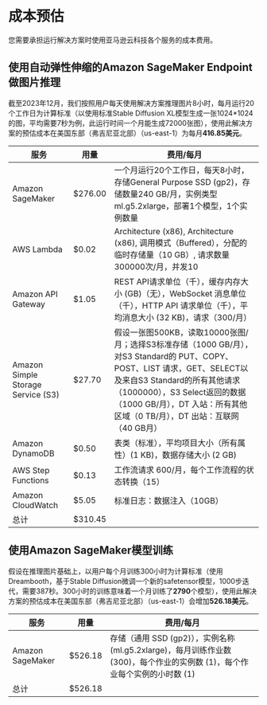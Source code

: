 # 成本预估
您需要承担运行解决方案时使用亚马逊云科技各个服务的成本费用。

## 使用自动弹性伸缩的Amazon SageMaker Endpoint做图片推理
截至2023年12月，我们按照用户每天使用解决方案推理图片8小时，每月运行20个工作日为计算标准（以使用标准Stable Diffusion XL模型生成一张1024*1024的图，平均需要7秒为例，此运行时间一个月能生成72000张图），使用此解决方案的预估成本在美国东部（弗吉尼亚北部）（us-east-1）为每月**416.85美元**。

|  服务  | 用量 | 费用/每月 | 
|  ----  | ----  | ----  |  
| Amazon SageMaker | $276.00 | 一个月运行20个工作日，每天8小时，存储General Purpose SSD (gp2)，存储数量240 GB/月，实例类型ml.g5.2xlarge，部署1个模型，1个实例数量 |
| AWS Lambda | $0.02 | Architecture (x86), Architecture (x86), 调用模式（Buffered），分配的临时存储量（10 GB）, 请求数量300000次/月，并发10 |
| Amazon API Gateway | $1.05 | REST API请求单位（千），缓存内存大小 (GB)（无），WebSocket 消息单位（千），HTTP API 请求单位（千），平均消息大小 (32 KB)，请求（300/月）|
| Amazon Simple Storage Service (S3) | $27.70 | 假设一张图500KB，读取10000张图/月；选择S3标准存储（1000 GB/月），对S3 Standard的 PUT、COPY、POST、LIST 请求，GET、SELECT以及来自S3 Standard的所有其他请求（1000000），S3 Select返回的数据（1000 GB/月），DT 入站：所有其他区域（0 TB/月），DT 出站：互联网（40 GB月） |
| Amazon DynamoDB | $0.50 | 表类（标准），平均项目大小（所有属性）(1 KB)，数据存储大小 (2 GB) |
| AWS Step Functions | $0.13 | 工作流请求 600/月，每个工作流程的状态转换（15） |
| Amazon CloudWatch | $5.05 | 标准日志：数据注入（10GB） |
| 总计| $310.45 ||


## 使用Amazon SageMaker模型训练
假设在推理图片基础上，以用户每个月训练300小时为计算标准（使用Dreambooth，基于Stable Diffusion微调一个新的safetensor模型，1000步迭代，需要387秒。300小时的训练意味着一个月训练了**2790**个模型），使用此解决方案的预估成本在美国东部（弗吉尼亚北部）（us-east-1）会增加**526.18美元**。

|  服务  | 用量 | 费用/每月 | 
|  ----  | ----  | ----  |  
| Amazon SageMaker | $526.18 | 存储（通用 SSD (gp2)），实例名称 (ml.g5.2xlarge)，每月训练作业数 (300)，每个作业的实例数 (1)，每个作业每个实例的小时数 (1) |
| 总计| $526.18 ||


